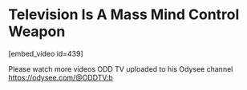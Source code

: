 # Television Is A Mass Mind Control Weapon

[embed_video id=439]

Please watch more videos ODD TV uploaded to his Odysee channel https://odysee.com/@ODDTV:b
